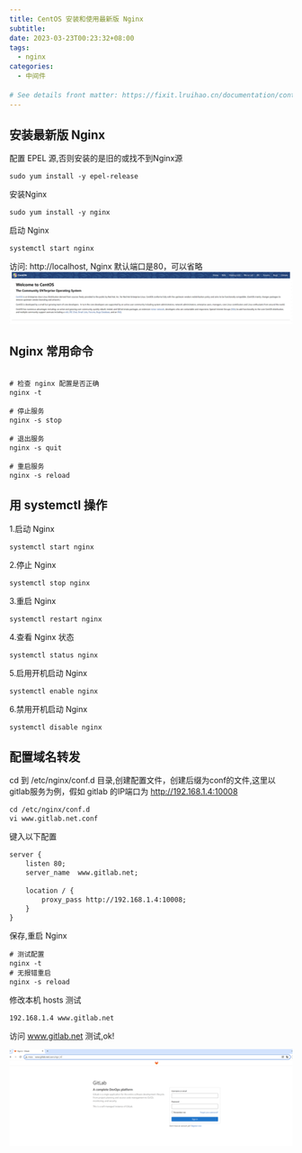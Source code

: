 ```yaml
---
title: CentOS 安装和使用最新版 Nginx
subtitle:
date: 2023-03-23T00:23:32+08:00
tags:
  - nginx
categories:
  - 中间件

# See details front matter: https://fixit.lruihao.cn/documentation/content-management/introduction/#front-matter
---
```


## 安装最新版 Nginx

配置 EPEL 源,否则安装的是旧的或找不到Nginx源
```shell
sudo yum install -y epel-release
```
安装Nginx
```shell
sudo yum install -y nginx
```

启动 Nginx
```shell
systemctl start nginx
```
访问: http://localhost, Nginx 默认端口是80，可以省略
![](https://raw.githubusercontent.com/telzhou618/images/main/img03/img.png)


## Nginx 常用命令
```shell

# 检查 nginx 配置是否正确
nginx -t

# 停止服务
nginx -s stop

# 退出服务
nginx -s quit

# 重启服务
nginx -s reload
```
## 用 systemctl 操作

1.启动 Nginx
```shell
systemctl start nginx
```
2.停止 Nginx
```shell
systemctl stop nginx
```
3.重启 Nginx
```shell
systemctl restart nginx
```
4.查看 Nginx 状态
```shell
systemctl status nginx
```

5.启用开机启动 Nginx
```shell
systemctl enable nginx
```

6.禁用开机启动 Nginx
```shell
systemctl disable nginx
```

## 配置域名转发

cd 到 /etc/nginx/conf.d 目录,创建配置文件，创建后缀为conf的文件,这里以gitlab服务为例，假如 gitlab 的IP端口为 http://192.168.1.4:10008
```shell
cd /etc/nginx/conf.d
vi www.gitlab.net.conf
```
键入以下配置
```shell
server {
    listen 80;
    server_name  www.gitlab.net;

    location / {
        proxy_pass http://192.168.1.4:10008;
    }
}
```
保存,重启 Nginx
```shell
# 测试配置
nginx -t  
# 无报错重启
nginx -s reload 
```
修改本机 hosts 测试
```shell
192.168.1.4 www.gitlab.net
```
访问 www.gitlab.net 测试,ok!

![](https://raw.githubusercontent.com/telzhou618/images/main/img03/20240423004633.png)





